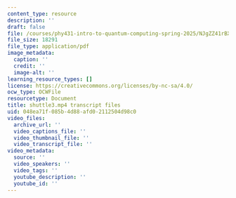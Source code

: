 ```yaml
---
content_type: resource
description: ''
draft: false
file: /courses/phy431-intro-to-quantum-computing-spring-2025/NJgZZ41rBXg_transcript.pdf
file_size: 18291
file_type: application/pdf
image_metadata:
  caption: ''
  credit: ''
  image-alt: ''
learning_resource_types: []
license: https://creativecommons.org/licenses/by-nc-sa/4.0/
ocw_type: OCWFile
resourcetype: Document
title: shuttle3.mp4 transcript files
uid: 048ea71f-085b-4d88-afd0-2112504d98c0
video_files:
  archive_url: ''
  video_captions_file: ''
  video_thumbnail_file: ''
  video_transcript_file: ''
video_metadata:
  source: ''
  video_speakers: ''
  video_tags: ''
  youtube_description: ''
  youtube_id: ''
---
```

